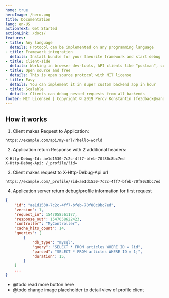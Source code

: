 ```yaml
---
home: true
heroImage: /hero.png
title: Documentation
lang: en-US
actionText: Get Started
actionLink: /docs/
features:
- title: Any language
  details: Protocol can be implemented on any programming language
- title: Framework integration
  details: Install bundle for your favorite framework and start debug
- title: Client-side
  details: Working in browser dev-tools, API clients like "postman", console utils like curl, etc..
- title: Open source and free
  details: This is open source protocol with MIT license
- title: Easy
  details: You can implement it in super custom backend app in hour
- title: Scalable
  details: Clients can debug nested requests from all backends
footer: MIT Licensed | Copyright © 2019 Perov Konstantin (fe3dback@yandex.ru)
---
```


## How it works

<Badge text="draft v0.2" type="warn" />

1. Client makes Request to Application:

```
https://example.com/api/my-url/?hello-world
```

2. Application return Response with 2 additional headers:

```
X-Http-Debug-Id: ae1d1530-7c2c-4ff7-bfeb-70f80c8bc7ed
X-Http-Debug-Api: /_profile/?id=
```

3. Client makes request to X-Http-Debug-Api url

```
https://example.com/_profile/?id=ae1d1530-7c2c-4ff7-bfeb-70f80c8bc7ed
```

4. Application server return debug/profile information for first request

```json
{
    "id": "ae1d1530-7c2c-4ff7-bfeb-70f80c8bc7ed",
    "version": 1,
    "request_in": 1547058561177,
    "response_out": 1547058622423,
    "controller": "MyController",
    "cache_hits_count": 14,
    "queries": [
        {
            "db_type": "mysql",
            "query": "SELECT * FROM articles WHERE ID = ?id",
            "parsed": "SELECT * FROM articles WHERE ID = 1;",
            "duration": 15,
        }
    ]
    ...
}
```

- @todo read more button here
- @todo change image placeholder to detail view of profile client
